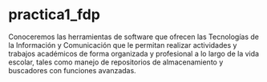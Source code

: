 # practica1_fdp
Conoceremos las herramientas de software que ofrecen las Tecnologías de la Información y Comunicación que le permitan realizar actividades y trabajos académicos de forma organizada y profesional a lo largo de la vida escolar, tales como manejo de repositorios de almacenamiento y buscadores con funciones avanzadas.
